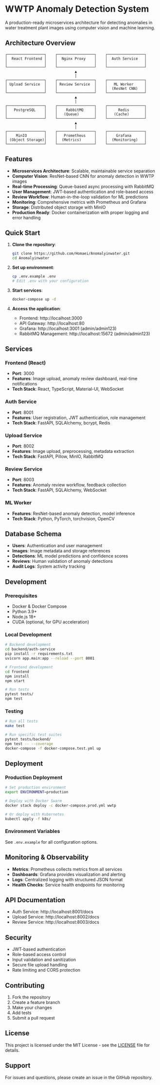 # WWTP Anomaly Detection System

A production-ready microservices architecture for detecting anomalies in water treatment plant images using computer vision and machine learning.

## Architecture Overview

```
┌─────────────────┐    ┌─────────────────┐    ┌─────────────────┐
│  React Frontend │    │  Nginx Proxy    │    │  Auth Service   │
│                 │    │                 │    │                 │
└─────────────────┘    └─────────────────┘    └─────────────────┘
                                ▲
                                │
┌─────────────────┐    ┌─────────────────┐    ┌─────────────────┐
│ Upload Service  │    │ Review Service  │    │   ML Worker     │
│                 │    │                 │    │  (ResNet CNN)   │
└─────────────────┘    └─────────────────┘    └─────────────────┘
                                ▲
                                │
┌─────────────────┐    ┌─────────────────┐    ┌─────────────────┐
│   PostgreSQL    │    │    RabbitMQ     │    │     Redis       │
│                 │    │   (Queue)       │    │   (Cache)       │
└─────────────────┘    └─────────────────┘    └─────────────────┘
                                ▲
                                │
┌─────────────────┐    ┌─────────────────┐    ┌─────────────────┐
│    MinIO        │    │   Prometheus    │    │    Grafana      │
│ (Object Storage)│    │  (Metrics)      │    │  (Monitoring)   │
└─────────────────┘    └─────────────────┘    └─────────────────┘
```

## Features

- **Microservices Architecture**: Scalable, maintainable service separation
- **Computer Vision**: ResNet-based CNN for anomaly detection in WWTP images
- **Real-time Processing**: Queue-based async processing with RabbitMQ
- **User Management**: JWT-based authentication and role-based access
- **Review Workflow**: Human-in-the-loop validation for ML predictions
- **Monitoring**: Comprehensive metrics with Prometheus and Grafana
- **Storage**: Distributed object storage with MinIO
- **Production Ready**: Docker containerization with proper logging and error handling

## Quick Start

1. **Clone the repository**:
   ```bash
   git clone https://github.com/Homaei/Anomalyinwater.git
   cd Anomalyinwater
   ```

2. **Set up environment**:
   ```bash
   cp .env.example .env
   # Edit .env with your configuration
   ```

3. **Start services**:
   ```bash
   docker-compose up -d
   ```

4. **Access the application**:
   - Frontend: http://localhost:3000
   - API Gateway: http://localhost:80
   - Grafana: http://localhost:3001 (admin/admin123)
   - RabbitMQ Management: http://localhost:15672 (admin/admin123)

## Services

### Frontend (React)
- **Port**: 3000
- **Features**: Image upload, anomaly review dashboard, real-time notifications
- **Tech Stack**: React, TypeScript, Material-UI, WebSocket

### Auth Service
- **Port**: 8001
- **Features**: User registration, JWT authentication, role management
- **Tech Stack**: FastAPI, SQLAlchemy, bcrypt, Redis

### Upload Service
- **Port**: 8002
- **Features**: Image upload, preprocessing, metadata extraction
- **Tech Stack**: FastAPI, Pillow, MinIO, RabbitMQ

### Review Service
- **Port**: 8003
- **Features**: Anomaly review workflow, feedback collection
- **Tech Stack**: FastAPI, SQLAlchemy, WebSocket

### ML Worker
- **Features**: ResNet-based anomaly detection, model inference
- **Tech Stack**: Python, PyTorch, torchvision, OpenCV

## Database Schema

- **Users**: Authentication and user management
- **Images**: Image metadata and storage references
- **Detections**: ML model predictions and confidence scores
- **Reviews**: Human validation of anomaly detections
- **Audit Logs**: System activity tracking

## Development

### Prerequisites
- Docker & Docker Compose
- Python 3.9+
- Node.js 18+
- CUDA (optional, for GPU acceleration)

### Local Development
```bash
# Backend development
cd backend/auth-service
pip install -r requirements.txt
uvicorn app.main:app --reload --port 8001

# Frontend development
cd frontend
npm install
npm start

# Run tests
pytest tests/
npm test
```

### Testing
```bash
# Run all tests
make test

# Run specific test suites
pytest tests/backend/
npm test -- --coverage
docker-compose -f docker-compose.test.yml up
```

## Deployment

### Production Deployment
```bash
# Set production environment
export ENVIRONMENT=production

# Deploy with Docker Swarm
docker stack deploy -c docker-compose.prod.yml wwtp

# Or deploy with Kubernetes
kubectl apply -f k8s/
```

### Environment Variables
See `.env.example` for all configuration options.

## Monitoring & Observability

- **Metrics**: Prometheus collects metrics from all services
- **Dashboards**: Grafana provides visualization and alerting
- **Logs**: Centralized logging with structured JSON format
- **Health Checks**: Service health endpoints for monitoring

## API Documentation

- Auth Service: http://localhost:8001/docs
- Upload Service: http://localhost:8002/docs
- Review Service: http://localhost:8003/docs

## Security

- JWT-based authentication
- Role-based access control
- Input validation and sanitization
- Secure file upload handling
- Rate limiting and CORS protection

## Contributing

1. Fork the repository
2. Create a feature branch
3. Make your changes
4. Add tests
5. Submit a pull request

## License

This project is licensed under the MIT License - see the [LICENSE](LICENSE) file for details.

## Support

For issues and questions, please create an issue in the GitHub repository.

